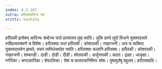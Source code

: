 ```yaml
---
index: 4.3.167
sutra: हरीतक्यादिभ्य श्च
vritti: kashika

---
```

हरीतकी इत्येवम् आदिभ्यः शब्देभ्यः फले प्रत्ययस्य लुब् भवति। लुकि प्राप्ते लुपो विधाने युक्तवद्भावे स्त्रीप्रत्ययश्रवणे च विशेषः। हरीतक्याः फलं हरीतकी। कोशातकी। नखरजनी। अत्र च व्यक्तिर् युक्तवद्भावेन इष्यते, वचनं त्वभिधेयवदेव भवति। हरीतक्याः फलानि हरीतक्यः। हरीतकी। कोशातकी। नखरजनी। शष्कण्डी। दाडी। दोडी। दीडी। श्वेतपाकी। अर्जुनपाकी। काला। द्राक्षा। ध्वङ्क्षा। गर्गरिका। कण्टकारिका। शेफालिका। येषां च फलपाकनिमित्तः शोषः। पुष्पमुलेषु बहुलम्। हरीतक्यादिः।
